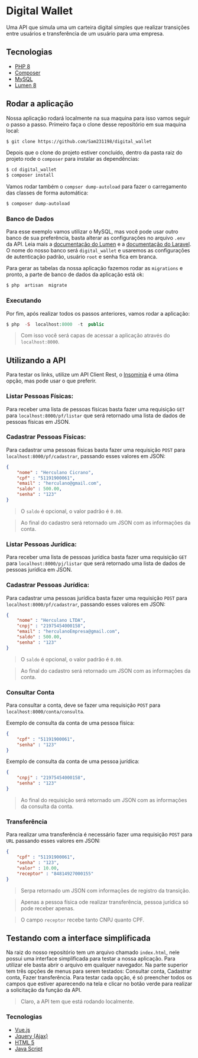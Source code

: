 
# Digital Wallet
Uma API que simula uma um carteira digital simples que realizar transições entre usuários e transferência de um usuário para uma empresa.

## Tecnologias

-  [PHP 8](https://www.php.net/releases/8.0/pt_BR.php)
-  [Composer](https://getcomposer.org/)
-  [MySQL](https://www.mysql.com/)
-  [Lumen 8](https://lumen.laravel.com/)

## Rodar a aplicação
Nossa aplicação rodará localmente na sua maquina para isso vamos seguir o passo a passo. Primeiro faça o clone desse repositório em sua maquina local:
```bash
$ git clone https://github.com/Sam231198/digital_wallet
```

Depois que o clone do projeto estiver concluído, dentro da pasta raiz do projeto rode o `composer` para instalar as dependências:
```bash
$ cd digital_wallet
$ composer install
```

Vamos rodar também o `compser dump-autoload` para fazer o carregamento das classes de forma automática:
```bash
$ composer dump-autoload
```

### Banco de Dados
Para esse exemplo vamos utilizar o MySQL, mas você pode usar outro banco de sua preferência, basta alterar as configurações no  arquivo `.env` da API. Leia mais a [documentação do Lumen](https://lumen.laravel.com/docs/8.x/database#configuration) e a [documentação do Laravel](https://laravel.com/docs/8.x/database#configuration).  O nome do nosso banco será `digital_wallet` e usaremos as configurações de autenticação padrão, usuário `root` e senha fica em branca.

Para gerar as tabelas da nossa aplicação fazemos rodar as `migrations` e pronto, a parte de banco de dados da aplicação está ok:
```php
$ php  artisan  migrate
```

### Executando

Por fim, após realizar todos os passos anteriores, vamos rodar a aplicação:
```php
$ php  -S  localhost:8000  -t  public
```
> Com isso você será capas de acessar a aplicação através do `localhost:8000`.

## Utilizando a API
Para testar os links, utilize um API Client Rest, o [Insominia](https://insomnia.rest/download) é uma ótima opção, mas pode usar o que preferir.

### Listar Pessoas Físicas:
Para receber uma lista de pessoas físicas basta fazer uma requisição `GET` para `localhost:8000/pf/listar` que será retornado uma lista de dados de pessoas físicas em JSON.

### Cadastrar Pessoas Físicas:
Para cadastrar uma pessoas físicas basta fazer uma requisição `POST` para `localhost:8000/pf/cadastrar`, passando esses valores em JSON:

```json
{
	"nome" : "Herculano Cicrano",
	"cpf" : "51191900061",
	"email" : "herculano@gmail.com",
	"saldo" : 500.00,
	"senha" : "123"
}
```

> O `saldo` é opcional, o valor padrão é `0.00`.

> Ao final do cadastro será retornado um JSON com as informações da conta.

### Listar Pessoas Jurídica:
Para receber uma lista de pessoas jurídica basta fazer uma requisição `GET` para `localhost:8000/pj/listar` que será retornado uma lista de dados de pessoas jurídica em JSON.

### Cadastrar Pessoas Jurídica:
Para cadastrar uma pessoas jurídica basta fazer uma requisição `POST` para `localhost:8000/pf/cadastrar`, passando esses valores em JSON:

```json
{
	"nome" : "Herculano LTDA",
	"cnpj" : "21975454000158",
	"email" : "herculanoEmpresa@gmail.com",
	"saldo" : 500.00,
	"senha" : "123"
}
```

> O `saldo` é opcional, o valor padrão é `0.00`.

> Ao final do cadastro será retornado um JSON com as informações da conta.

### Consultar Conta
Para consultar a conta, deve se fazer uma requisição `POST` para `localhost:8000/conta/consulta`.

Exemplo de consulta da conta de uma pessoa física:
```json
{
	"cpf" : "51191900061",
	"senha" : "123"
}
```


Exemplo de consulta da conta de uma pessoa jurídica:
```json
{
	"cnpj" : "21975454000158",
	"senha" : "123"
}
```

> Ao final do requisição será retornado um JSON com as informações da consulta da conta.

### Transferência
Para realizar uma transferência é necessário fazer uma requisição `POST` para `URL` passando esses valores em JSON:

```json
{
	"cpf" : "51191900061",
	"senha" : "123",
	"valor" : 10.00,
	"receptor" : "84814927000155"
}
```
> Serpa retornado um JSON com informações de registro da transição.

> Apenas a pessoa física ode realizar transferência, pessoa jurídica só pode receber apenas.

> O campo `receptor` recebe tanto CNPJ quanto CPF.

## Testando com a interface simplificada
Na raiz do nosso repositório tem um arquivo chamado `index.html`, nele possui uma interface simplificada para testar a nossa aplicação. Para utilizar ele basta abrir o arquivo em qualquer navegador. Na parte superior tem três opções de menus para serem testados: Consultar conta, Cadastrar conta, Fazer transferência. Para testar cada opção, é só preencher todos os campos que estiver aparecendo na tela e clicar no botão verde para realizar a solicitação da função da API.

> Claro, a API tem que está rodando localmente.

### Tecnologias
- [Vue.js](https://vuejs.org/)
- [Jquery (Ajax)](https://api.jquery.com/jquery.ajax/)
- [HTML 5](https://api.jquery.com/jquery.ajax/)
- [Java Script](https://developer.mozilla.org/pt-BR/docs/Web/JavaScript)

